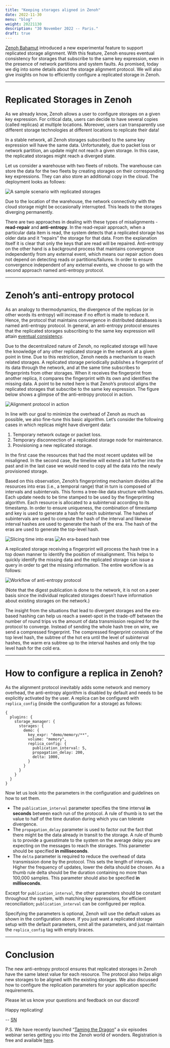 ```yaml
---
title: "Keeping storages aligned in Zenoh"
date: 2022-11-30
menu: "blog"
weight: 20221130
description: "30 November 2022 -- Paris."
draft: true
---
```


[Zenoh Bahamut](https://zenoh.io/blog/2022-09-30-zenoh-bahamut/#replicated-storages) introduced a new experimental feature to support replicated storage alignment. With this feature, Zenoh ensures eventual consistency for storages that subscribe to the same key expression, even in the presence of network partitions and system faults. As promised, today we dig into some details about the storage alignment protocol. We will also give insights on how to efficiently configure a replicated storage in Zenoh.

---
# Replicated Storages in Zenoh

As we already know, Zenoh allows a user to configure storages on a given key expression. For critical data, users can decide to have several copies (called replicas) at multiple locations. Moreover, users can transparently use different storage technologies at different locations to replicate their data!

In a stable network, all Zenoh storages subscribed to the same key expression will have the same data. Unfortunately, due to packet loss or network partition, an update might not reach a given storage. In this case, the replicated storages might reach a diverged state.

Let us consider a warehouse with two fleets of robots. The warehouse can store the data for the two fleets by creating storages on their corresponding key expressions. They can also store an additional copy in the cloud. The deployment looks as follows:

![A sample scenario with replicated storages](../../img/20221130-blog-zenoh-alignment/replicated-storages-multi.png)

Due to the location of the warehouse, the network connectivity with the cloud storage might be occasionally interrupted. This leads to the storages diverging permanently.

There are two approaches in dealing with these types of misalignments - **read-repair** and **anti-entropy**. In the read-repair approach, when a particular data item is read, the system detects that a replicated storage has older data and it “repairs” the storage for that data. From the explanation itself it is clear that only the keys that are read will be repaired. Anti-entropy on the other hand is a background process  that maintains convergence independently from any external event, which means our repair action does not depend on detecting reads or partitions/failures. In order to ensure convergence independent of any external events, we choose to go with the second approach named anti-entropy protocol.

---
# Zenoh’s anti-entropy protocol

As an analogy to thermodynamics, the divergence of the replicas (or in other words its entropy) will increase if no effort is made to reduce it. Hence, the protocol that maintains convergence in distributed databases is named anti-entropy protocol. In general, an anti-entropy protocol ensures that the replicated storages subscribing to the same key expression will attain [eventual consistency](https://dl.acm.org/doi/pdf/10.1145/1435417.1435432). 

Due to the decentralized nature of Zenoh, no replicated storage will have the knowledge of any other replicated storage in the network at a given point in time. Due to this restriction, Zenoh needs a mechanism to reach related storages. A replicated storage periodically publishes a fingerprint of its data through the network, and at the same time subscribes to fingerprints from other storages. When it receives the fingerprint from another replica, it compares the fingerprint with its own and identifies the missing data. A point to be noted here is that Zenoh’s protocol aligns the replicated storages that subscribe to the same key expression. The figure below shows a glimpse of the anti-entropy protocol in action.

![Alignment protocol in action](../../img/20221130-blog-zenoh-alignment/anti-entropy.gif)

In line with our goal to minimize the overhead of Zenoh as much as possible, we also fine-tune this basic algorithm. Let’s consider the following cases in which replicas might have divergent data:
1. Temporary network outage or packet loss.
2. Temporary disconnection of a replicated storage node for maintenance.
3. Provisioning a new replicated storage.

In the first case the resources that had the most recent updates will be misaligned. In the second case, the timeline will extend a bit further into the past and in the last case we would need to copy all the data into the newly provisioned storage.

Based on this observation, Zenoh’s fingerprinting mechanism divides all the resources into eras (i.e., a temporal range) that in turn is composed of intervals and subintervals. This forms a tree-like data structure with hashes. Each update needs to be time stamped to be used by the fingerprinting algorithm. Each resource is allocated to a subinterval according to its timestamp. In order to ensure uniqueness, the combination of timestamp and key is used to generate a hash for each subinterval. The hashes of subintervals are used to compute the hash of the interval and likewise interval hashes are used to generate the hash of the era. The hash of the eras are used to generate the top-level hash.

![Slicing time into eras](../../img/20221130-blog-zenoh-alignment/slicing-time.png)
![An era-based hash tree](../../img/20221130-blog-zenoh-alignment/era-based-hashtree.png)

A replicated storage receiving a fingerprint will process the hash tree in a top down manner to identify the position of misalignment. This helps to quickly identify the missing data and the replicated storage can issue a query in order to get the missing information. The entire workflow is as follows:

![Workflow of anti-entropy protocol](../../img/20221130-blog-zenoh-alignment/antientropy-workflow.png) 

(Note that the digest publication is done to the network, it is not on a peer basis since the individual replicated storages doesn’t have information about existing storages on the network.)

The insight from the situations that lead to divergent storages and the era-based hashing can help us reach a sweet-spot in the trade-off between the number of round trips vs the amount of data transmission required for the protocol to converge. Instead of sending the whole hash tree on wire, we send a compressed fingerprint. The compressed fingerprint consists of the top level hash, the subtree of the hot era until the level of subinterval hashes, the warm era subtree up to the interval hashes and only the top level hash for the cold era.

---
# How to configure a replica in Zenoh?

As the alignment protocol inevitably adds some network and memory overhead, the anti-entropy algorithm  is disabled by default and needs to be explicitly activated by the user. A replica can be configured with `replica_config` (inside the configuration for a storage) as follows:
```
{
  plugins: {
    storage_manager: {
      storages: {
        demo: {
          key_expr: "demo/memory/**",
          volume: "memory",
          replica_config: {					
            publication_interval: 5,
            propagation_delay: 200,
            delta: 1000,
          }
        }
      }
    }
  }
}
```

Now let us look into the parameters in the configuration and guidelines on how to set them.
- The `publication_interval` parameter specifies the time interval **in seconds** between each run of the protocol. A rule of thumb is to set the value to half of the time duration during which you can tolerate divergence.
- The `propagation_delay` parameter is used to factor out the fact that there might be the data already in transit to the storage. A rule of thumb is to provide a guesstimate to the system on the average delay you are expecting on the messages to reach the storages. This parameter should be specified **in milliseconds**.
- The `delta` parameter is required to reduce the overhead of data transmission done by the protocol. This sets the length of intervals. Higher the frequency of updates, lower the delta should be chosen. As a thumb rule delta should be the duration containing no more than 100,000 samples. This parameter should also be specified **in milliseconds**.

Except for `publication_interval`, the other parameters should be constant throughout the system, with matching key expressions, for efficient reconciliation; `publication_interval` can be configured per replica.

Specifying the parameters is optional, Zenoh will use the default values as shown in the configuration above. If you just want a replicated storage setup with the default parameters, omit all the parameters, and just maintain the `replica_config` tag with empty braces.

---
# Conclusion

The new anti-entropy protocol ensures that replicated storages in Zenoh have the same latest value for each resource. The protocol also helps align new storages to be aligned with the existing storages. We also discussed how to configure the replication parameters for your application specific requirements. 

Please let us know your questions and feedback on our discord!

Happy replicating!

-- [SN](https://github.com/sreeja)

P.S. We have recently launched “[Taming the Dragon](https://bit.ly/3Gk4QE1)” a six episodes webinar series getting you into the Zenoh world of wonders. Registration is free and available [here](https://bit.ly/3Gk4QE1).